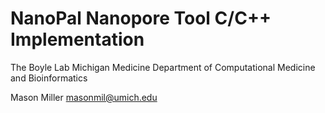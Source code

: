 NanoPal Nanopore Tool C/C++ Implementation
===========================
The Boyle Lab
Michigan Medicine Department of Computational Medicine and Bioinformatics

Mason Miller <masonmil@umich.edu>
